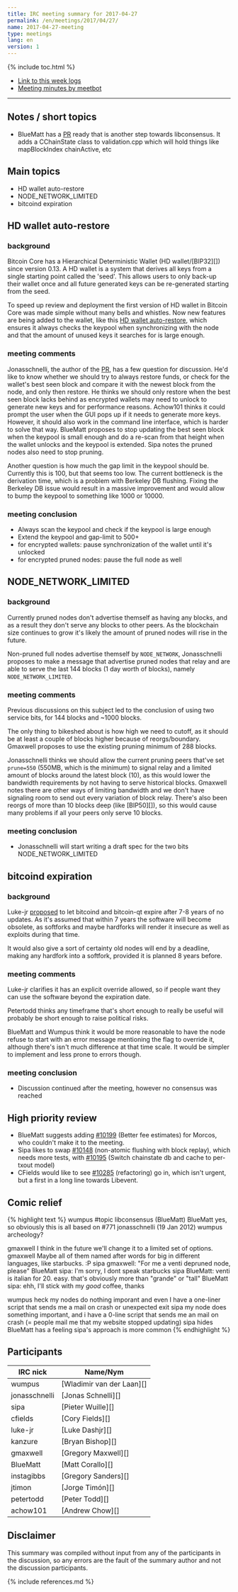 ```yaml
---
title: IRC meeting summary for 2017-04-27
permalink: /en/meetings/2017/04/27/
name: 2017-04-27-meeting
type: meetings
lang: en
version: 1
---
```

{% include toc.html %}
 
- [Link to this week logs](https://botbot.me/freenode/bitcoin-core-dev/2017-04-27/?msg=84825928&page=2)
- [Meeting minutes by meetbot](http://www.erisian.com.au/meetbot/bitcoin-core-dev/2017/bitcoin-core-dev.2017-04-27-19.02.html)
 
---

## Notes / short topics

- BlueMatt has a [PR][#10279] ready that is another step towards libconsensus. It adds a CChainState class to validation.cpp which will hold things like mapBlockIndex chainActive, etc

## Main topics

- HD wallet auto-restore
- NODE_NETWORK_LIMITED
- bitcoind expiration

## HD wallet auto-restore

### background

Bitcoin Core has a Hierarchical Deterministic Wallet (HD wallet/[BIP32][]) since version 0.13. A HD wallet is a system that derives all keys from a single starting point called the 'seed'. This allows users to only back-up their wallet once and all future generated keys can be re-generated starting from the seed.

To speed up review and deployment the first version of HD wallet in Bitcoin Core was made simple without many bells and whistles. Now new features are being added to the wallet, like this [HD wallet auto-restore][#10240], which ensures it always checks the keypool when synchronizing with the node and that the amount of unused keys it searches for is large enough.
 
### meeting comments

Jonasschnelli, the author of the [PR][#10240], has a few question for discussion. He'd like to know whether we should try to always restore funds, or check for the wallet's best seen block and compare it with the newest block from the node, and only then restore. He thinks we should only restore when the best seen block lacks behind as encrypted wallets may need to unlock to generate new keys and for performance reasons. Achow101 thinks it could prompt the user when the GUI pops up if it needs to generate more keys. However, it should also work in the command line interface, which is harder to solve that way. BlueMatt proposes to stop updating the best seen block when the keypool is small enough and do a re-scan from that height when the wallet unlocks and the keypool is extended. Sipa notes the pruned nodes also need to stop pruning.

Another question is how much the gap limit in the keypool should be. Currently this is 100, but that seems too low. The current bottleneck is the derivation time, which is a problem with Berkeley DB flushing. Fixing the Berkeley DB  issue would result in a massive improvement and would allow to bump the keypool to something like 1000 or 10000.

### meeting conclusion

- Always scan the keypool and check if the keypool is large enough
- Extend the keypool and gap-limit to 500+
- for encrypted wallets: pause synchronization of the wallet until it's unlocked
- for encrypted pruned nodes: pause the full node as well

## NODE_NETWORK_LIMITED

### background

Currently pruned nodes don't advertise themself as having any blocks, and as a result they don't serve any blocks to other peers. As the blockchain size continues to grow it's likely the amount of pruned nodes will rise in the future.

Non-pruned full nodes advertise themself by `NODE_NETWORK`, Jonasschnelli proposes to make a message that advertise pruned nodes that relay and are able to serve the last 144 blocks (1 day worth of blocks), namely `NODE_NETWORK_LIMITED`.

### meeting comments

Previous discussions on this subject led to the conclusion of using two service bits, for 144 blocks and ~1000 blocks.

The only thing to bikeshed about is how high we need to cutoff, as it should be at least a couple of blocks higher because of reorgs/boundary. Gmaxwell proposes to use the existing pruning minimum of 288 blocks.

Jonasschnelli thinks we should allow the current pruning peers that've set `prune=550` (550MB, which is the minimum) to signal relay and a limited amount of blocks around the latest block (10), as this would lower the bandwidth requirements by not having to serve historical blocks. Gmaxwell notes there are other ways of limiting bandwidth and we don't have signaling room to send out every variation of block relay. There's also been reorgs of more than 10 blocks deep (like [BIP50][]), so this would cause many problems if all your peers only serve 10 blocks.

### meeting conclusion

- Jonasschnelli will start writing a draft spec for the two bits NODE_NETWORK_LIMITED

## bitcoind expiration

### background

Luke-jr [proposed][#10282] to let bitcoind and bitcoin-qt expire after 7-8 years of no updates. As it's assumed that within 7 years the software will become obsolete, as softforks and maybe hardforks will render it insecure as well as exploits during that time.

It would also give a sort of certainty old nodes will end by a deadline, making any hardfork into a softfork, provided it is planned 8 years before.

### meeting comments

Luke-jr clarifies it has an explicit override allowed, so if people want they can use the software beyond the expiration date. 

Petertodd thinks any timeframe that's short enough to really be useful will probably be short enough to raise political risks.

BlueMatt and Wumpus think it would be more reasonable to have the node refuse to start with an error message mentioning the flag to override it, although there's isn't much difference at that time scale. It would be simpler to implement and less prone to errors though.

### meeting conclusion

- Discussion continued after the meeting, however no consensus was reached

## High priority review

- BlueMatt suggests adding [#10199][] (Better fee estimates) for Morcos, who couldn't make it to the meeting.
- Sipa likes to swap [#10148][] (non-atomic flushing with block replay), which needs more tests, with [#10195][] (Switch chainstate db and cache to per-txout model)
- CFields would like to see [#10285][] (refactoring) go in, which isn't urgent, but a first in a long line towards Libevent.

## Comic relief

{% highlight text %}
wumpus           #topic libconsensus (BlueMatt)
BlueMatt         yes, so obviously this is all based on #771
jonasschnelli    (19 Jan 2012)
wumpus           archeology?

gmaxwell         I think in the future we'll change it to a limited set of options.
gmaxwell         Maybe all of them named after words for big in different languages, like starbucks. :P
sipa             gmaxwell: "For me a venti depruned node, please"
BlueMatt         sipa: I'm sorry, I dont speak starbucks
sipa             BlueMatt: venti is italian for 20. easy. that's obviously more than "grande" or "tall"
BlueMatt         sipa: ehh, I'll stick with my *good* coffee, thanks

wumpus           heck my nodes do nothing imporant and even I have a one-liner script that sends me a mail on crash or unexpected exit
sipa             my node does something important, and i have a 0-line script that sends me an mail on crash (= people mail me that my website stopped updating)
sipa hides
BlueMatt has a feeling sipa's approach is more common
{% endhighlight %}

## Participants
 
| IRC nick        | Name/Nym                  |
|-----------------|---------------------------|
| wumpus          | [Wladimir van der Laan][] |
| jonasschnelli   | [Jonas Schnelli][]        |
| sipa            | [Pieter Wuille][]         |
| cfields         | [Cory Fields][]           |
| luke-jr         | [Luke Dashjr][]           |
| kanzure         | [Bryan Bishop][]          |
| gmaxwell        | [Gregory Maxwell][]       |
| BlueMatt        | [Matt Corallo][]          |
| instagibbs      | [Gregory Sanders][]       |
| jtimon          | [Jorge Timón][]           |
| petertodd       | [Peter Todd][]            |
| achow101        | [Andrew Chow][]           |

## Disclaimer
 
This summary was compiled without input from any of the participants in the discussion, so any errors are the fault of the summary author and not the discussion participants.

[#10240]: https://github.com/bitcoin/bitcoin/pull/10240
[#10279]: https://github.com/bitcoin/bitcoin/pull/10279
[#10199]: https://github.com/bitcoin/bitcoin/pull/10199
[#10148]: https://github.com/bitcoin/bitcoin/pull/10148
[#10195]: https://github.com/bitcoin/bitcoin/pull/10195
[#10285]: https://github.com/bitcoin/bitcoin/pull/10285
[#10282]: https://github.com/bitcoin/bitcoin/pull/10282

{% include references.md %}
